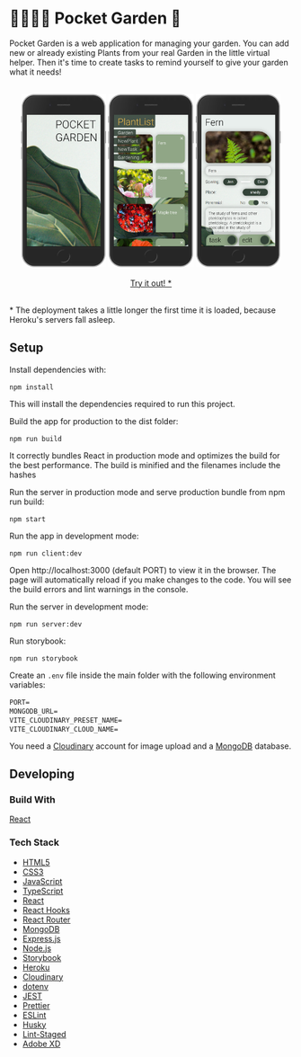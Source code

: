 # 👩‍🌾👨‍🌾 Pocket Garden 🌱

<p>Pocket Garden is a web application for managing your garden. You can add new or already existing Plants from your real Garden in the little virtual helper. Then it's time to create tasks to remind yourself to give your garden what it needs!</p>

<br/>
<div align="center">
<img src="src/app/assets/pocket-garden_landingpage.png" alt="Landingpage" width="30%"/>

<img src="src/app/assets/pocket-garden_plant-list.png" alt="Plant list" width="30%"/>

<img src="src/app/assets/pocket-garden_plant_fern.png" alt="Fern" width="30%"/>
</div>

<br />

<div align="center">
<a href="https://pocket-garden.herokuapp.com/">Try it out! *</a>
</div>

<br />

<p>* The deployment takes a little longer the first time it is loaded, because Heroku's servers fall asleep.</p>

## Setup

Install dependencies with:

```shell
npm install
```

This will install the dependencies required to run this project.

Build the app for production to the dist folder:

```shell
npm run build
```

It correctly bundles React in production mode and optimizes the build for the best performance.
The build is minified and the filenames include the hashes

Run the server in production mode and serve production bundle from npm run build:

```shell
npm start
```

Run the app in development mode:

```shell
npm run client:dev
```

Open http://localhost:3000 (default PORT) to view it in the browser.
The page will automatically reload if you make changes to the code. You will see the build errors and lint warnings in the console.

Run the server in development mode:

```shell
npm run server:dev
```

Run storybook:

```shell
npm run storybook
```

Create an `.env` file inside the main folder with the following environment variables:

```shell
PORT=
MONGODB_URL=
VITE_CLOUDINARY_PRESET_NAME=
VITE_CLOUDINARY_CLOUD_NAME=
```

You need a [Cloudinary](https://cloudinary.com/) account for image upload and a [MongoDB](https://www.mongodb.com/en-us) database.

## Developing

### Build With

[React](https://reactwithhooks.netlify.app/)

### Tech Stack

- [HTML5](https://developer.mozilla.org/en-US/docs/Glossary/HTML5)
- [CSS3](https://developer.mozilla.org/en-US/docs/Web/CSS)
- [JavaScript](https://developer.mozilla.org/en-US/docs/Web/JavaScript)
- [TypeScript](https://www.typescriptlang.org/)
- [React](https://reactwithhooks.netlify.app/)
- [React Hooks](https://reactwithhooks.netlify.app/docs/hooks-intro.html)
- [React Router](https://reactrouter.com/)
- [MongoDB](https://www.mongodb.com/)
- [Express.js](http://expressjs.com/)
- [Node.js](https://nodejs.org)
- [Storybook](https://storybook.js.org/)
- [Heroku](https://www.heroku.com)
- [Cloudinary](https://cloudinary.com/)
- [dotenv](https://github.com/motdotla/dotenv)
- [JEST](https://jestjs.io/)
- [Prettier](https://prettier.io/)
- [ESLint](https://eslint.org/)
- [Husky](https://github.com/typicode/husky)
- [Lint-Staged](https://github.com/okonet/lint-staged)
- [Adobe XD](https://www.adobe.com/products/xd.html)

